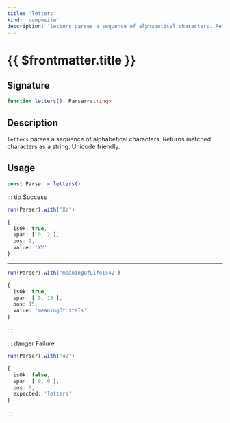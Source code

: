 ```yaml
---
title: 'letters'
kind: 'composite'
description: 'letters parses a sequence of alphabetical characters. Returns matched characters as a string. Unicode friendly.'
---
```


# {{ $frontmatter.title }} <Composite />

## Signature

```ts
function letters(): Parser<string>
```

## Description

`letters` parses a sequence of alphabetical characters. Returns matched characters as a string. Unicode friendly.

## Usage

```ts
const Parser = letters()
```

::: tip Success
```ts
run(Parser).with('XY')

{
  isOk: true,
  span: [ 0, 2 ],
  pos: 2,
  value: 'XY'
}
```
---
```ts
run(Parser).with('meaningOfLifeIs42')

{
  isOk: true,
  span: [ 0, 15 ],
  pos: 15,
  value: 'meaningOfLifeIs'
}
```
:::

::: danger Failure
```ts
run(Parser).with('42')

{
  isOk: false,
  span: [ 0, 0 ],
  pos: 0,
  expected: 'letters'
}
```
:::
